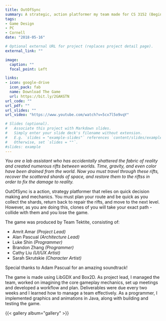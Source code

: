 ```yaml
---
title: OutOfSync
summary: A strategic, action platformer my team made for CS 3152 (Beginners Game Design). 
tags:
- Game Design
- PC
- Cornell
date: "2018-05-16"

# Optional external URL for project (replaces project detail page).
external_link: ""

image:
  caption: ""
  focal_point: Left

links:
- icon: google-drive
  icon_pack: fab
  name: Download The Game
  url: https://bit.ly/2GAKGTN
url_code: ""
url_pdf: ""
url_slides: ""
url_video: "https://www.youtube.com/watch?v=5cx7l5o9vqY"

# Slides (optional).
#   Associate this project with Markdown slides.
#   Simply enter your slide deck's filename without extension.
#   E.g. `slides = "example-slides"` references `content/slides/example-slides.md`.
#   Otherwise, set `slides = ""`.
#slides: example
---
```


*You are a lab assistant who has accidentally shattered the fabric of reality and created numerous rifts between worlds. Time, gravity, and even color have been drained from the world. Now you must travel through these rifts, recover the scattered shards of
space, and restore them to the riftss in order to fix the damage to reality.*

OutOfSync is a action, strategy platformer that relies on quick decision making and mechanics. You must plan your route and be quick as you collect the shards, return back to repair the rifts, and move to the next level. However, as you are doing this, clones of you will take your exact path - collide with them and you lose the game. 

The game was produced by Team Tektite, consisting of:

- Amrit Amar *(Project Lead)*
- Alan Pascual *(Architecture Lead)*
- Luke Shin *(Programmer)*
- Brandon Zhang *(Programmer)*
- Cathy Liu *(UI/UX Artist)*
- Sarah Skrutskie *(Character Artist)*

Special thanks to Adam Pascual for an amazing soundtrack!

The game is made using LibGDX and Box2D. As project lead, I managed the team, worked on imagining the core gameplay mechanics, set up meetings and developed a workflow and plan. Deliverables were due every two weeks and I learned how to manage a team effectively. As a programmer, I implemented graphics and animations in Java, along with building and testing the game.

{{< gallery album="gallery" >}} 